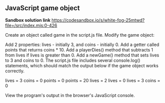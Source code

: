 ## JavaScript game object

**Sandbox solution link**
<https://codesandbox.io/s/white-fog-25mtwd?file=/src/index.mjs:0-426>

Create an object called game in the script.js file. Modify the game object:

Add 2 properties: lives - initially 3, and coins - initially 0.
Add a getter called points that returns coins \* 10.
Add a playerDies() method that subtracts 1 from lives if lives is greater than 0.
Add a newGame() method that sets lives to 3 and coins to 0.
The script.js file includes several console.log() statements, which should match the output below if the game object works correctly.

lives = 3 coins = 0 points = 0 points = 20 lives = 2 lives = 0 lives = 3 coins = 0

View the program's output in the browser's JavaScript console.
